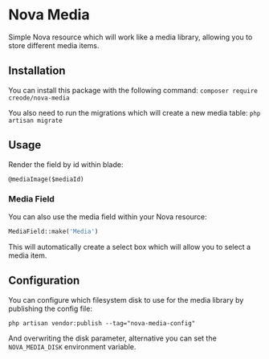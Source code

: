 # Nova Media
Simple Nova resource which will work like a media library, allowing you to store different media items.

## Installation
You can install this package with the following command:
`composer require creode/nova-media`

You also need to run the migrations which will create a new media table:
`php artisan migrate`

## Usage
Render the field by id within blade:
```
@mediaImage($mediaId)
```

### Media Field
You can also use the media field within your Nova resource:
```php
MediaField::make('Media')
```

This will automatically create a select box which will allow you to select a media item.

## Configuration
You can configure which filesystem disk to use for the media library by publishing the config file:

`php artisan vendor:publish --tag="nova-media-config"`

And overwriting the disk parameter, alternative you can set the `NOVA_MEDIA_DISK` environment variable.
